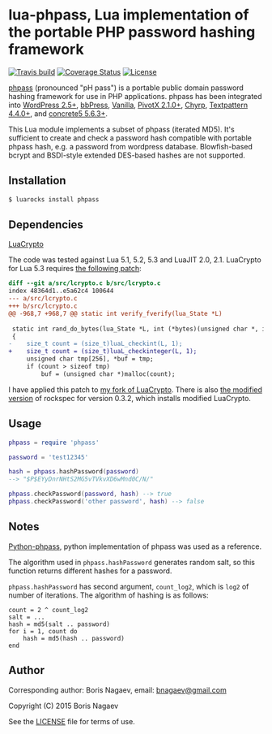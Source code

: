 # lua-phpass, Lua implementation of the portable PHP password hashing framework

[![Travis build][travis-badge]][travis-page]
[![Coverage Status][coveralls-badge]][coveralls-page]
[![License][license-badge]][license-page]

[phpass][phpass] (pronounced "pH pass") is a portable public
domain password hashing framework for use in PHP applications.
phpass has been integrated into [WordPress 2.5+][wordpress],
[bbPress][bbPress], [Vanilla][Vanilla], [PivotX 2.1.0+][PivotX],
[Chyrp][Chyrp], [Textpattern 4.4.0+][Textpattern], and
[concrete5 5.6.3+][concrete5].

This Lua module implements a subset of phpass (iterated MD5).
It's sufficient to create and check a password hash compatible
with portable phpass hash, e.g. a password from wordpress
database. Blowfish-based bcrypt and BSDI-style extended
DES-based hashes are not supported.

## Installation

```bash
$ luarocks install phpass
```

## Dependencies

[LuaCrypto][luacrypto]

The code was tested against Lua 5.1, 5.2, 5.3 and LuaJIT 2.0,
2.1. LuaCrypto for Lua 5.3 requires [the following
patch][5.3-patch]:

```patch
diff --git a/src/lcrypto.c b/src/lcrypto.c
index 48364d1..e5a62c4 100644
--- a/src/lcrypto.c
+++ b/src/lcrypto.c
@@ -968,7 +968,7 @@ static int verify_fverify(lua_State *L)
 
 static int rand_do_bytes(lua_State *L, int (*bytes)(unsigned char *, int))
 {
-    size_t count = (size_t)luaL_checkint(L, 1);
+    size_t count = (size_t)luaL_checkinteger(L, 1);
     unsigned char tmp[256], *buf = tmp;
     if (count > sizeof tmp)
         buf = (unsigned char *)malloc(count);
```

I have applied this patch to [my fork of LuaCrypto][my-lcrypt].
There is also [the modified version][my-rockspec] of rockspec
for version 0.3.2, which installs modified LuaCrypto.

## Usage

```lua
phpass = require 'phpass'

password = 'test12345'

hash = phpass.hashPassword(password)
--> "$P$EYyDnrNHtS2MG5vTVkvXD6wMnd0C/N/"

phpass.checkPassword(password, hash) --> true
phpass.checkPassword('other password', hash) --> false
```

## Notes

[Python-phpass][python-phpass], python implementation of phpass
was used as a reference.

The algorithm used in `phpass.hashPassword` generates random
salt, so this function returns different hashes for a password.

`phpass.hashPassword` has second argument, `count_log2`,
which is `log2` of number of iterations. The algorithm of
hashing is as follows:

```
count = 2 ^ count_log2
salt = ...
hash = md5(salt .. password)
for i = 1, count do
    hash = md5(hash .. password)
end
```

## Author

Corresponding author: Boris Nagaev, email: bnagaev@gmail.com

Copyright (C) 2015 Boris Nagaev

See the [LICENSE][license-page] file for terms of use.

[phpass]: http://www.openwall.com/phpass/
[luacrypto]: https://github.com/mkottman/luacrypto
[5.3-patch]: http://lua.2524044.n2.nabble.com/ANN-phpass-password-hashing-for-Lua-tp7667347p7667348.html
[my-lcrypt]: https://github.com/starius/luacrypto
[my-rockspec]: https://gist.githubusercontent.com/starius/b20d3e63929ae678c857/raw/4b4499f442337b6f577422364358590bd00c9d48/luacrypto-0.3.2-2.rockspec
[wordpress]: http://ryan.boren.me/2007/12/17/secure-cookies-and-passwords/
[bbPress]: https://bbpress.org/
[Vanilla]: http://vanillaforums.org/
[PivotX]: http://forum.pivotx.net/viewtopic.php?p=7836#p7836
[Chyrp]: http://chyrp.net/
[Textpattern]: http://textpattern.com/
[concrete5]: http://www.concrete5.org/developers/bugs/5-6-2-1/more-secure-password-hashing/
[python-phpass]: https://github.com/exavolt/python-phpass
[travis-page]: https://travis-ci.org/starius/lua-phpass
[travis-badge]: https://travis-ci.org/starius/lua-phpass.png
[coveralls-page]: https://coveralls.io/r/starius/lua-phpass
[coveralls-badge]: https://coveralls.io/repos/starius/lua-phpass/badge.png
[license-page]: LICENSE
[license-badge]: http://img.shields.io/badge/License-MIT-brightgreen.png
